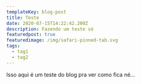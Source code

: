 ```yaml
---
templateKey: blog-post
title: Teste
date: 2020-07-15T14:22:42.200Z
description: Fazendo um teste só
featuredpost: true
featuredimage: /img/safari-pinned-tab.svg
tags:
  - tag1
  - tag2
---
```

Isso aqui é um teste do blog pra ver como fica né...